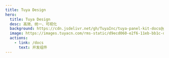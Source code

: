 ```yaml
---
title: Tuya Design
hero:
  title: Tuya Design
  desc: 高效、统一、可视化
  background: https://cdn.jsdelivr.net/gh/TuyaInc/tuya-panel-kit-docs@gh-pages/background.png
  image: https://images.tuyacn.com/rms-static/d9ecd060-e2f6-11eb-bb1c-dd1a7461f245-1626083541094.svg?tyName=20210712tuya-logo-2x.svg
  actions:
    - link: /docs
      text: 开发组件
---
```

